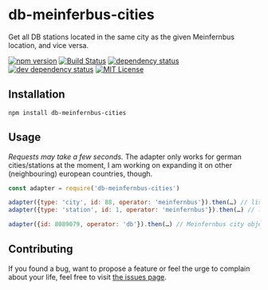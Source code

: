 # db-meinferbus-cities

Get all DB stations located in the same city as the given Meinfernbus location, and vice versa.

[![npm version](https://img.shields.io/npm/v/db-meinfernbus-cities.svg)](https://www.npmjs.com/package/db-meinfernbus-cities)
[![Build Status](https://travis-ci.org/juliuste/db-meinfernbus-cities.svg?branch=master)](https://travis-ci.org/juliuste/db-meinfernbus-cities)
[![dependency status](https://img.shields.io/david/juliuste/db-meinfernbus-cities.svg)](https://david-dm.org/juliuste/db-meinfernbus-cities)
[![dev dependency status](https://img.shields.io/david/dev/juliuste/db-meinfernbus-cities.svg)](https://david-dm.org/juliuste/db-meinfernbus-cities#info=devDependencies)
[![MIT License](https://img.shields.io/badge/license-MIT-black.svg)](https://opensource.org/licenses/MIT)

## Installation

```shell
npm install db-meinfernbus-cities
```

## Usage
_Requests may take a few seconds._ The adapter only works for german cities/stations at the moment, I am working on expanding it on other (neighbouring) european countries, though.

```js
const adapter = require('db-meinfernbus-cities')

adapter({type: 'city', id: 88, operator: 'meinfernbus'}).then(…) // list of db-station objects in Berlin
adapter({type: 'station', id: 1, operator: 'meinfernbus'}).then(…) // list of db-station objects in Berlin

adapter({id: 8089079, operator: 'db'}).then(…) // Meinfernbus city object for Berlin
```

## Contributing

If you found a bug, want to propose a feature or feel the urge to complain about your life, feel free to visit [the issues page](https://github.com/juliuste/db-meinfernbus-cities/issues).